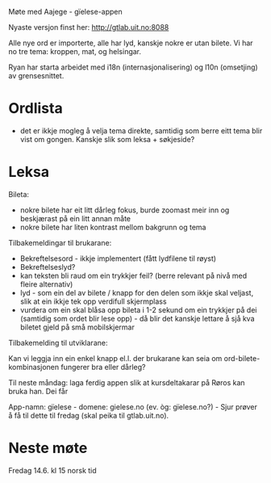 Møte med Aajege - gïelese-appen

Nyaste versjon finst her:
http://gtlab.uit.no:8088

Alle nye ord er importerte, alle har lyd, kanskje nokre er utan bilete. Vi har no tre tema: kroppen, mat, og helsingar.

Ryan har starta arbeidet med i18n (internasjonalisering) og l10n (omsetjing) av grensesnittet.

# Ordlista

* det er ikkje mogleg å velja tema direkte, samtidig som berre eitt tema blir vist om gongen. Kanskje slik som leksa + søkjeside?

# Leksa

Bileta:
* nokre bilete har eit litt dårleg fokus, burde zoomast meir inn og beskjærast på ein litt annan måte
* nokre bilete har liten kontrast mellom bakgrunn og tema

Tilbakemeldingar til brukarane:
* Bekreftelsesord - ikkje implementert (fått lydfilene til røyst)
* Bekreftelseslyd?
* kan teksten bli raud om ein trykkjer feil? (berre relevant på nivå med fleire alternativ)
* lyd - som ein del av bilete / knapp for den delen som ikkje skal veljast, slik at ein ikkje tek opp verdifull skjermplass
* vurdera om ein skal blåsa opp bileta i 1-2 sekund om ein trykkjer på dei (samtidig som ordet blir lese opp) - då blir det kanskje lettare å sjå kva biletet gjeld på små mobilskjermar

Tilbakemelding til utviklarane:

Kan vi leggja inn ein enkel knapp el.l. der brukarane kan seia om ord-bilete-kombinasjonen fungerer bra eller dårleg?

Til neste måndag: laga ferdig appen slik at kursdeltakarar på Røros kan bruka han. Dei får

App-namn: gïelese - domene: gielese.no (ev. òg: gïelese.no?) - Sjur prøver å få til dette til fredag (skal peika til gtlab.uit.no).

# Neste møte

Fredag 14.6. kl 15 norsk tid

